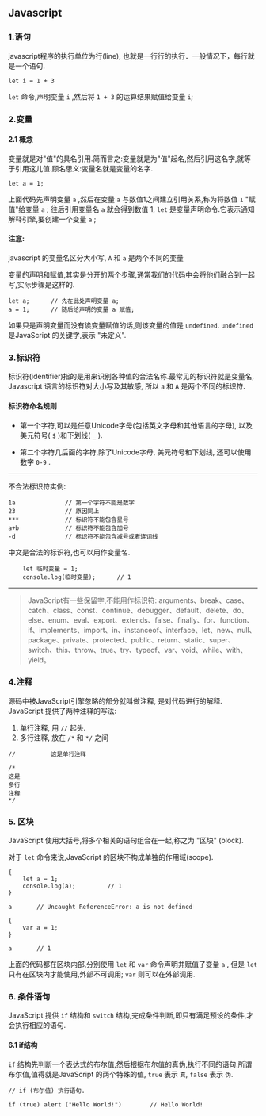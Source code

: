 ## Javascript


### 1.语句
javascript程序的执行单位为行(line), 也就是一行行的执行．一般情况下，每行就是一个语句.

```
let i = 1 + 3
```
`let` 命令,声明变量 `i` ,然后将 `1 + 3` 的运算结果赋值给变量 `i`;
### 2.变量
#### 2.1 概念
变量就是对"值"的具名引用.简而言之:变量就是为"值"起名,然后引用这名字,就等于引用这儿值.顾名思义:变量名就是变量的名字.
```
let a = 1;
```
上面代码先声明变量 `a` ,然后在变量 `a` 与数值1之间建立引用关系,称为将数值 `1` "赋值"给变量 `a` ; 往后引用变量名 `a` 就会得到数值 1, `let` 是变量声明命令.它表示通知解释引擎,要创建一个变量 `a` ;
#### 注意:
javascript 的变量名区分大小写, `A` 和 `a` 是两个不同的变量

变量的声明和赋值,其实是分开的两个步骤,通常我们的代码中会将他们融合到一起写,实际步骤是这样的.
```
let a;      // 先在此处声明变量 a;
a = 1;      // 随后给声明的变量 a 赋值;
```
如果只是声明变量而没有诶变量赋值的话,则该变量的值是 `undefined`. `undefined` 是JavaScript 的关键字,表示 "未定义".
### 3.标识符
标识符(identifier)指的是用来识别各种值的合法名称.最常见的标识符就是变量名, Javascript 语言的标识符对大小写及其敏感, 所以 `a` 和 `A` 是两个不同的标识符.
#### 标识符命名规则
+ 第一个字符,可以是任意Unicode字母(包括英文字母和其他语言的字母), 以及美元符号( `$` )和下划线( `_` ).

+ 第二个字符几后面的字符,除了Unicode字母, 美元符号和下划线, 还可以使用数字 `0-9` .
---
不合法标识符实例:
```
1a              // 第一个字符不能是数字
23              // 原因同上
***             // 标识符不能包含星号
a+b             // 标识符不能包含加号
-d              // 标识符不能包含减号或者连词线
```
中文是合法的标识符,也可以用作变量名.
```
    let 临时变量 = 1;
    console.log(临时变量);      // 1
```
---
> JavaScript有一些保留字,不能用作标识符: arguments、break、case、catch、class、const、continue、debugger、default、delete、do、else、enum、eval、export、extends、false、finally、for、function、if、implements、import、in、instanceof、interface、let、new、null、package、private、protected、public、return、static、super、switch、this、throw、true、try、typeof、var、void、while、with、yield。
### 4.注释
源码中被JavaScript引擎忽略的部分就叫做注释, 是对代码进行的解释. JavaScript 提供了两种注释的写法:
1. 单行注释, 用 `//` 起头.
2. 多行注释, 放在 `/*` 和 `*/` 之间
```
//          这是单行注释

/*
这是
多行
注释
*/
```

### 5. 区块
JavaScript 使用大括号,将多个相关的语句组合在一起,称之为 "区块" (block).

对于 `let` 命令来说,JavaScript 的区块不构成单独的作用域(scope).
```
{
    let a = 1;
    console.log(a);         // 1
}

a       // Uncaught ReferenceError: a is not defined
```
```
{
    var a = 1;
}

a       // 1
```
上面的代码都在区块内部,分别使用 `let` 和 `var` 命令声明并赋值了变量 `a` , 但是 `let` 只有在区块内才能使用,外部不可调用; `var` 则可以在外部调用.
### 6. 条件语句
JavaScript 提供 `if` 结构和 `switch` 结构,完成条件判断,即只有满足预设的条件,才会执行相应的语句.
#### 6.1 if结构
`if` 结构先判断一个表达式的布尔值,然后根据布尔值的真伪,执行不同的语句.所谓布尔值,值得就是JavaScript 的两个特殊的值, `true` 表示 `真`, `false` 表示 `伪`.
```
// if (布尔值) 执行语句.

if (true) alert ("Hello World!")        // Hello World!
```